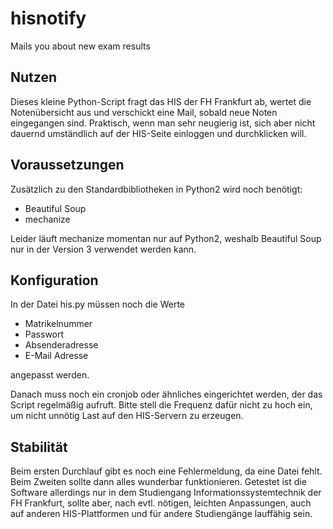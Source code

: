 hisnotify
=========

Mails you about new exam results


Nutzen
------

Dieses kleine Python-Script fragt das HIS der FH Frankfurt ab, wertet die Notenübersicht aus und verschickt eine Mail, sobald neue Noten eingegangen sind.
Praktisch, wenn man sehr neugierig ist, sich aber nicht dauernd umständlich auf der HIS-Seite einloggen und durchklicken will.

Voraussetzungen
---------------

Zusätzlich zu den Standardbibliotheken in Python2 wird noch benötigt:

* Beautiful Soup
* mechanize

Leider läuft mechanize momentan nur auf Python2, weshalb Beautiful Soup nur in der Version 3 verwendet werden kann.


Konfiguration
-------------

In der Datei his.py müssen noch die Werte

* Matrikelnummer
* Passwort
* Absenderadresse
* E-Mail Adresse

angepasst werden.


Danach muss noch ein cronjob oder ähnliches eingerichtet werden, der das Script regelmäßig aufruft. 
Bitte stell die Frequenz dafür nicht zu hoch ein, um nicht unnötig Last auf den HIS-Servern zu erzeugen.


Stabilität
----------

Beim ersten Durchlauf gibt es noch eine Fehlermeldung, da eine Datei fehlt. Beim Zweiten sollte dann alles wunderbar funktionieren.
Getestet ist die Software allerdings nur in dem Studiengang Informationssystemtechnik der FH Frankfurt, sollte aber, nach evtl. nötigen, leichten Anpassungen,
auch auf anderen HIS-Plattformen und für andere Studiengänge lauffähig sein.
